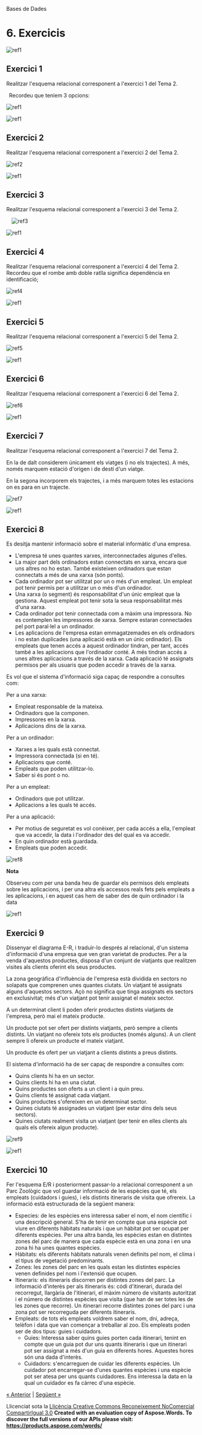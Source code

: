 Bases de Dades

# <a name="main"></a>**6. Exercicis**

![ref1]
## **Exercici 1**
Realitzar l'esquema relacional corresponent a l'exercici 1 del Tema 2.

` `Recordeu que teníem 3 opcions:

![ref1]





![ref1]
## **Exercici 2**
Realitzar l'esquema relacional corresponent a l'exercici 2 del Tema 2.



![ref2]

![ref1]
## **Exercici 3**
Realitzar l'esquema relacional corresponent a l'exercici 3 del Tema 2. 



`  `![ref3]

![ref1]
## **Exercici 4**
Realitzar l'esquema relacional corresponent a l'exercici 4 del Tema 2. Recordeu que el rombe amb doble ratlla significa dependència en identificació; 



![ref4]



![ref1]
## **Exercici 5**
Realitzar l'esquema relacional corresponent a l'exercici 5 del Tema 2. 



![ref5]



![ref1]
## **Exercici 6**
Realitzar l'esquema relacional corresponent a l'exercici 6 del Tema 2. 



![ref6]



![ref1]
## **Exercici 7**
Realitzar l'esquema relacional corresponent a l'exercici 7 del Tema 2.

En la de dalt considerem únicament els viatges (i no els trajectes). A més, només marquem estació d'origen i de destí d'un viatge.

En la segona incorporem els trajectes, i a més marquem totes les estacions on es para en un trajecte.



![ref7]





![ref1]
## **Exercici 8**
Es desitja mantenir informació sobre el material informàtic d'una empresa. 

- L'empresa té unes quantes xarxes, interconnectades algunes d'elles.
- La major part dels ordinadors estan connectats en xarxa, encara que uns altres no ho estan. També existeixen ordinadors que estan connectats a més de una xarxa (són ponts).
- Cada ordinador pot ser utilitzat por un o més d'un empleat. Un empleat pot tenir permís per a utilitzar un o més d'un ordinador.
- Una xarxa (o segment) és responsabilitat d'un únic empleat que la gestiona. Aquest empleat pot tenir sota la seua responsabilitat més d'una xarxa.
- Cada ordinador pot tenir connectada com a màxim una impressora. No es contemplen les impressores de xarxa. Sempre estaran connectades pel port paral·lel a un ordinador.
- Les aplicacions de l'empresa estan emmagatzemades en els ordinadors i no estan duplicades (una aplicació està en un únic ordinador). Els empleats que tenen accés a aquest ordinador tindran, per tant, accés també a les aplicacions que l'ordinador conté. A més tindran accés a unes altres aplicacions a través de la xarxa. Cada aplicació té assignats permisos per als usuaris que poden accedir a través de la xarxa.


Es vol que el sistema d'informació siga capaç de respondre a consultes com: 

Per a una xarxa: 

- Empleat responsable de la mateixa.
- Ordinadors que la componen.
- Impressores en la xarxa.
- Aplicacions dins de la xarxa.

Per a un ordinador: 

- Xarxes a les quals està connectat.
- Impressora connectada (si en té).
- Aplicacions que conté.
- Empleats que poden utilitzar-lo.
- Saber si és pont o no.

Per a un empleat: 

- Ordinadors que pot utilitzar.
- Aplicacions a les quals té accés.

Per a una aplicació: 

- Per motius de seguretat es vol conèixer, per cada accés a ella, l'empleat que va accedir, la data i l'ordinador des del qual es va accedir.
- En quin ordinador està guardada.
- Empleats que poden accedir.

![ref8]



**Nota**

Observeu com per una banda heu de guardar els permisos dels empleats sobre les aplicacions, i per una altra els accessos reals fets pels empleats a les aplicacions, i en aquest cas hem de saber des de quin ordinador i la data  

![ref1]
## **Exercici 9**
Dissenyar el diagrama E-R, i traduir-lo després al relacional, d'un sistema d'informació d'una empresa que ven gran varietat de productes. Per a la venda d'aquestos productes, disposa d'un conjunt de viatjants que realitzen visites als clients oferint els seus productes. 

La zona geogràfica d'influència de l'empresa està dividida en sectors no solapats que comprenen unes quantes ciutats. Un viatjant té assignats alguns d'aquestos sectors. Açò no significa que tinga assignats els sectors en exclusivitat; més d'un viatjant pot tenir assignat el mateix sector. 

A un determinat client li poden oferir productes distints viatjants de l'empresa, però mai el mateix producte. 

Un producte pot ser ofert per distints viatjants, però sempre a clients distints. Un viatjant no ofereix tots els productes (només alguns). A un client sempre li ofereix un producte el mateix viatjant. 

Un producte és ofert per un viatjant a clients distints a preus distints. 

El sistema d'informació ha de ser capaç de respondre a consultes com: 

- Quins clients hi ha en un sector.
- Quins clients hi ha en una ciutat.
- Quins productes son oferts a un client i a quin preu.
- Quins clients té assignat cada viatjant.
- Quins productes s'ofereixen en un determinat sector.
- Quines ciutats té assignades un viatjant (per estar dins dels seus sectors).
- Quines ciutats realment visita un viatjant (per tenir en elles clients als quals els ofereix algun producte).

![ref9]

![ref1]
## **Exercici 10**
Fer l'esquema E/R i posteriorment passar-lo a relacional corresponent a un Parc Zoològic que vol guardar informació de les espècies que té, els empleats (cuidadors i guies), i els distints itineraris de visita que ofrereix. La informació està estructurada de la següent manera: 

- Especies: de les espècies ens interessa saber el nom, el nom científic i una descripció general. S'ha de tenir en compte que una espècie pot viure en diferents hàbitats naturals i que un hàbitat pot ser ocupat per diferents espècies. Per una altra banda, les espècies estan en distintes zones del parc de manera que cada espècie està en una zona i en una zona hi ha unes quantes espècies. 
- Hàbitats: els diferents hàbitats naturals venen definits pel nom, el clima i el tipus de vegetació predominants. 
- Zones: les zones del parc en les quals estan les distintes espècies venen definides pel nom i l'extensió que ocupen. 
- Itineraris: els itineraris discorren per distintes zones del parc. La informació d'interès per als itineraris és: códi d'itinerari, durada del recorregut, llargària de l'itinerari, el màxim número de visitants autoritzat i el número de distintes espècies que visita (que han de ser totes les de les zones que recorre). Un itinerari recorre distintes zones del parc i una zona pot ser recorreguda per diferents itineraris. 
- Empleats: de tots els empleats voldrem saber el nom, dni, adreça, telèfon i data que van començar a treballar al zoo. Els empleats poden ser de dos tipus: guies i cuidadors. 
  - Guies: Interessa saber quins guies porten cada itinerari, tenint en compte que un guia pot dur uns quants itineraris i que un itinerari pot ser assignat a més d'un guia en diferents hores. Aquestes hores són una dada d'interès. 
  - Cuidadors: s'encarreguen de cuidar les diferents espècies. Un cuidador pot encarregar-se d'unes quantes espècies i una espècie pot ser atesa per uns quants cuidadores. Ens interessa la data en la qual un cuidador es fa càrrec d'una espècie. 

[« Anterior](5_llenguatges_relacionals.md) | [Següent »](autoavaluaci.md)

Llicenciat sota la [Llicència Creative Commons Reconeixement NoComercial CompartirIgual 3.0](http://creativecommons.org/licenses/by-nc-sa/3.0/)
**Created with an evaluation copy of Aspose.Words. To discover the full versions of our APIs please visit: https://products.aspose.com/words/**

[ref1]: 6_exercicis.002.png
[ref2]: 6_exercicis.003.png
[ref3]: 6_exercicis.004.png
[ref4]: 6_exercicis.005.png
[ref5]: 6_exercicis.006.png
[ref6]: 6_exercicis.007.png
[ref7]: 6_exercicis.008.png
[ref8]: 6_exercicis.009.png
[ref9]: 6_exercicis.010.png
